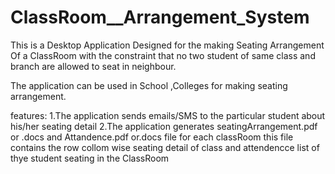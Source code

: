 # ClassRoom__Arrangement_System
This is a Desktop Application Designed for the making Seating Arrangement Of a ClassRoom 
with the constraint that no two student of same class and branch are allowed to seat in 
neighbour.

The application can be used in School ,Colleges for making seating arrangement.


features:
1.The application sends emails/SMS to the particular student about his/her seating detail
2.The application generates seatingArrangement.pdf or .docs  and Attandence.pdf or.docs file for each classRoom
  this file contains the row collom wise seating detail of class and attendencce list of thye student seating in the ClassRoom

